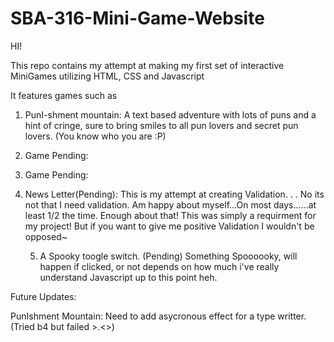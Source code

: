 # SBA-316-Mini-Game-Website

HI!

This repo contains my attempt at making my first set of interactive MiniGames
utilizing HTML, CSS and Javascript

It features games such as

1. PunI-shment mountain:
   A text based adventure with lots of puns and a hint of cringe, sure to bring smiles to all
   pun lovers and secret pun lovers. (You know who you are :P)

2. Game Pending:

3. Game Pending:

4. News Letter(Pending):
   This is my attempt at creating Validation. . .
   No its not that I need validation. Am happy about myself...On most days......at least 1/2 the time.
   Enough about that!
   This was simply a requirment for my project!
   But if you want to give me positive Validation I wouldn't be opposed~

   5. A Spooky toogle switch. (Pending)
      Something Spoooooky, will happen if clicked, or not
      depends on how much i've really understand Javascript up to this point heh.

Future Updates:

PunIshment Mountain:
Need to add asycronous effect for a type writter. (Tried b4 but failed >.<>)
